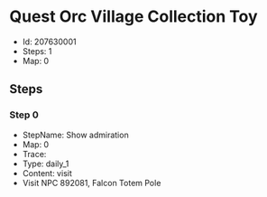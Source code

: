 # Quest Orc Village Collection Toy

- Id: 207630001
- Steps: 1
- Map: 0

## Steps

### Step 0
- StepName:  Show admiration
- Map:  0
- Trace:  
- Type:  daily_1
- Content:  visit
- Visit NPC 892081, Falcon Totem Pole



